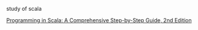 study of scala

[Programming in Scala: A Comprehensive Step-by-Step Guide, 2nd Edition](http://www.amazon.co.jp/gp/product/4844330845/)
